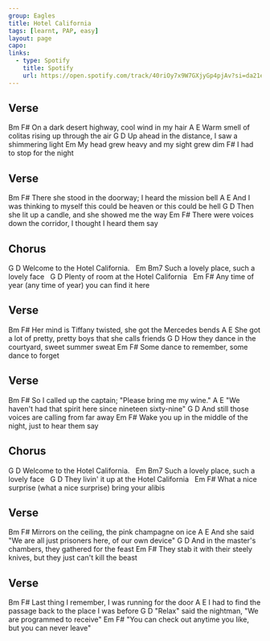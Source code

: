 ```yaml
---
group: Eagles
title: Hotel California
tags: [learnt, PAP, easy]
layout: page
capo: 
links: 
  - type: Spotify
    title: Spotify
    url: https://open.spotify.com/track/40riOy7x9W7GXjyGp4pjAv?si=da21ea0dfa414da5
---
```


## Verse

Bm                        F#
On a dark desert highway, cool wind in my hair
A                     E
Warm smell of colitas rising up through the air
G                         D
Up ahead in the distance, I saw a shimmering light
Em
My head grew heavy and my sight grew dim
F#
I had to stop for the night

## Verse

Bm                               F#
There she stood in the doorway;  I heard the mission bell
A                                          E
And I was thinking to myself this could be heaven or this could be hell
G                        D
Then she lit up a candle, and she showed me the way
Em                                   F#
There were voices down the corridor, I thought I heard them say

## Chorus

G                        D
Welcome to the Hotel California.
&nbsp;     Em                   Bm7
Such a lovely place, such a lovely face
&nbsp; G                               D
Plenty of room at the Hotel California
&nbsp;     Em                                      F#
Any time of year (any time of year) you can find it here

## Verse

Bm                               F#
Her mind is Tiffany twisted, she got the Mercedes bends
A                                          E
She got a lot of pretty, pretty boys that she calls friends
G                        D
How they dance in the courtyard, sweet summer sweat
Em                                   F#
Some dance to remember, some dance to forget

## Verse

Bm                               F#
So I called up the captain;  "Please bring me my wine."
A                                          E
"We haven't had that spirit here since nineteen sixty-nine"
G                        D
And still those voices are calling from far away
Em                                   F#
Wake you up in the middle of the night, just to hear them say

## Chorus

G                        D
Welcome to the Hotel California.
&nbsp;     Em                   Bm7
Such a lovely place, such a lovely face
&nbsp; G                               D
They livin' it up at the Hotel California
&nbsp;     Em                                      F#
What a nice surprise (what a nice surprise) bring your alibis

## Verse

Bm                               F#
Mirrors on the ceiling, the pink champagne on ice
A                                          E
And she said "We are all just prisoners here, of our own device"
G                        D
And in the master's chambers, they gathered for the feast
Em                                   F#
They stab it with their steely knives, but they just can't kill the beast

## Verse

Bm                               F#
Last thing I remember, I was running for the door
A                                          E
I had to find the passage back to the place I was before
G                        D
"Relax" said the nightman, "We are programmed to receive"
Em                                   F#
"You can check out anytime you like, but you can never leave"


